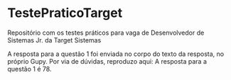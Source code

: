 # TestePraticoTarget
Repositório com os testes práticos para vaga de Desenvolvedor de Sistemas Jr. da Target Sistemas

A resposta para a questão 1 foi enviada no corpo do texto da resposta, no próprio Gupy. Por via de dúvidas, reproduzo aqui:
A resposta para a questão 1 é 78.
